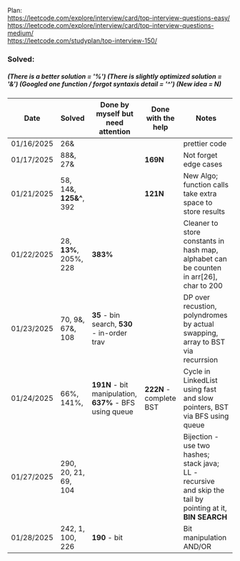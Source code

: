 Plan:
<br>https://leetcode.com/explore/interview/card/top-interview-questions-easy/
<br>https://leetcode.com/explore/interview/card/top-interview-questions-medium/
<br>https://leetcode.com/studyplan/top-interview-150/


### Solved:  
##### (There is a better solution = '%') (There is slightly optimized solution = '&') (Googled one function / forgot syntaxis detail = '^')  (New idea = N)

| Date       | Solved                  | Done by myself but need attention | Done with the help | Notes         |
| -----------|-------------------------| ----------------------------------| -------------------| --------------|
| 01/16/2025 | 26&                     |                                   |                    | prettier code |
| 01/17/2025 | 88&, 27&                |                                   |**169N**            | Not forget edge cases|
| 01/21/2025 | 58, 14&, **125&^**, 392                |                                   |**121N**            | New Algo; function calls take extra space to store results|
| 01/22/2025 | 28, **13%**, 205%, 228              | **383%**                                  |           | Cleaner to store constants in hash map, alphabet can be counten in arr[26], char to 200 |
| 01/23/2025 | 70, 9&, 67&, 108              | **35** - bin search, **530** - in-order trav                |           | DP over recustion, polyndromes by actual swapping, array to BST via recurrsion |
| 01/24/2025 | 66%, 141%,             | **191N** - bit manipulation, **637%** - BFS using queue             | **222N** - complete BST          | Cycle in LinkedList using fast and slow pointers, BST via BFS using queue |
| 01/27/2025 | 290, 20, 21, 69, 104             |             |          | Bijection - use two hashes; stack java; LL - recursive and skip the tail by pointing at it, **BIN SEARCH** |
| 01/28/2025 | 242, 1, 100, 226           |  **190** - bit           |          | Bit manipulation AND/OR |

